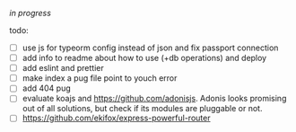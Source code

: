 _in progress_


todo: 
- [ ] use js for typeorm config instead of json and fix passport connection
- [ ] add info to readme about how to use (+db operations) and deploy 
- [ ] add eslint and prettier
- [ ] make index a pug file point to youch error
- [ ] add 404 pug
- [ ] evaluate koajs and https://github.com/adonisjs. Adonis looks promising out of all solutions, but check if its modules are pluggable or not.
- [ ] https://github.com/ekifox/express-powerful-router
